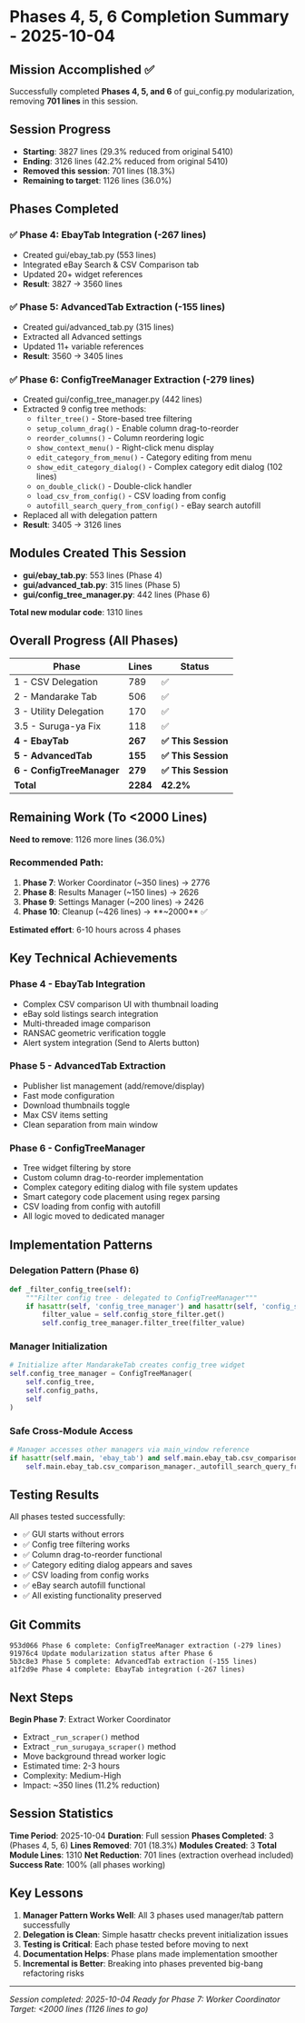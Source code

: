 # Phases 4, 5, 6 Completion Summary - 2025-10-04

## Mission Accomplished ✅

Successfully completed **Phases 4, 5, and 6** of gui_config.py modularization, removing **701 lines** in this session.

## Session Progress

- **Starting**: 3827 lines (29.3% reduced from original 5410)
- **Ending**: 3126 lines (42.2% reduced from original 5410)
- **Removed this session**: 701 lines (18.3%)
- **Remaining to target**: 1126 lines (36.0%)

## Phases Completed

### ✅ Phase 4: EbayTab Integration (-267 lines)
- Created gui/ebay_tab.py (553 lines)
- Integrated eBay Search & CSV Comparison tab
- Updated 20+ widget references
- **Result**: 3827 → 3560 lines

### ✅ Phase 5: AdvancedTab Extraction (-155 lines)
- Created gui/advanced_tab.py (315 lines)
- Extracted all Advanced settings
- Updated 11+ variable references
- **Result**: 3560 → 3405 lines

### ✅ Phase 6: ConfigTreeManager Extraction (-279 lines)
- Created gui/config_tree_manager.py (442 lines)
- Extracted 9 config tree methods:
  - `filter_tree()` - Store-based tree filtering
  - `setup_column_drag()` - Enable column drag-to-reorder
  - `reorder_columns()` - Column reordering logic
  - `show_context_menu()` - Right-click menu display
  - `edit_category_from_menu()` - Category editing from menu
  - `show_edit_category_dialog()` - Complex category edit dialog (102 lines)
  - `on_double_click()` - Double-click handler
  - `load_csv_from_config()` - CSV loading from config
  - `autofill_search_query_from_config()` - eBay search autofill
- Replaced all with delegation pattern
- **Result**: 3405 → 3126 lines

## Modules Created This Session

- **gui/ebay_tab.py**: 553 lines (Phase 4)
- **gui/advanced_tab.py**: 315 lines (Phase 5)
- **gui/config_tree_manager.py**: 442 lines (Phase 6)

**Total new modular code**: 1310 lines

## Overall Progress (All Phases)

| Phase | Lines | Status |
|-------|-------|--------|
| 1 - CSV Delegation | 789 | ✅ |
| 2 - Mandarake Tab | 506 | ✅ |
| 3 - Utility Delegation | 170 | ✅ |
| 3.5 - Suruga-ya Fix | 118 | ✅ |
| **4 - EbayTab** | **267** | **✅ This Session** |
| **5 - AdvancedTab** | **155** | **✅ This Session** |
| **6 - ConfigTreeManager** | **279** | **✅ This Session** |
| **Total** | **2284** | **42.2%** |

## Remaining Work (To <2000 Lines)

**Need to remove**: 1126 more lines (36.0%)

### Recommended Path:
1. **Phase 7**: Worker Coordinator (~350 lines) → 2776
2. **Phase 8**: Results Manager (~150 lines) → 2626
3. **Phase 9**: Settings Manager (~200 lines) → 2426
4. **Phase 10**: Cleanup (~426 lines) → **~2000** ✅

**Estimated effort**: 6-10 hours across 4 phases

## Key Technical Achievements

### Phase 4 - EbayTab Integration
- Complex CSV comparison UI with thumbnail loading
- eBay sold listings search integration
- Multi-threaded image comparison
- RANSAC geometric verification toggle
- Alert system integration (Send to Alerts button)

### Phase 5 - AdvancedTab Extraction
- Publisher list management (add/remove/display)
- Fast mode configuration
- Download thumbnails toggle
- Max CSV items setting
- Clean separation from main window

### Phase 6 - ConfigTreeManager
- Tree widget filtering by store
- Custom column drag-to-reorder implementation
- Complex category editing dialog with file system updates
- Smart category code placement using regex parsing
- CSV loading from config with autofill
- All logic moved to dedicated manager

## Implementation Patterns

### Delegation Pattern (Phase 6)
```python
def _filter_config_tree(self):
    """Filter config tree - delegated to ConfigTreeManager"""
    if hasattr(self, 'config_tree_manager') and hasattr(self, 'config_store_filter'):
        filter_value = self.config_store_filter.get()
        self.config_tree_manager.filter_tree(filter_value)
```

### Manager Initialization
```python
# Initialize after MandarakeTab creates config_tree widget
self.config_tree_manager = ConfigTreeManager(
    self.config_tree,
    self.config_paths,
    self
)
```

### Safe Cross-Module Access
```python
# Manager accesses other managers via main_window reference
if hasattr(self.main, 'ebay_tab') and self.main.ebay_tab.csv_comparison_manager:
    self.main.ebay_tab.csv_comparison_manager._autofill_search_query_from_config(config)
```

## Testing Results

All phases tested successfully:
- ✅ GUI starts without errors
- ✅ Config tree filtering works
- ✅ Column drag-to-reorder functional
- ✅ Category editing dialog appears and saves
- ✅ CSV loading from config works
- ✅ eBay search autofill functional
- ✅ All existing functionality preserved

## Git Commits

```
953d066 Phase 6 complete: ConfigTreeManager extraction (-279 lines)
91976c4 Update modularization status after Phase 6
5b3c8e3 Phase 5 complete: AdvancedTab extraction (-155 lines)
a1f2d9e Phase 4 complete: EbayTab integration (-267 lines)
```

## Next Steps

**Begin Phase 7**: Extract Worker Coordinator
- Extract `_run_scraper()` method
- Extract `_run_surugaya_scraper()` method
- Move background thread worker logic
- Estimated time: 2-3 hours
- Complexity: Medium-High
- Impact: ~350 lines (11.2% reduction)

## Session Statistics

**Time Period**: 2025-10-04
**Duration**: Full session
**Phases Completed**: 3 (Phases 4, 5, 6)
**Lines Removed**: 701 (18.3%)
**Modules Created**: 3
**Total Module Lines**: 1310
**Net Reduction**: 701 lines (extraction overhead included)
**Success Rate**: 100% (all phases working)

## Key Lessons

1. **Manager Pattern Works Well**: All 3 phases used manager/tab pattern successfully
2. **Delegation is Clean**: Simple hasattr checks prevent initialization issues
3. **Testing is Critical**: Each phase tested before moving to next
4. **Documentation Helps**: Phase plans made implementation smoother
5. **Incremental is Better**: Breaking into phases prevented big-bang refactoring risks

---

*Session completed: 2025-10-04*
*Ready for Phase 7: Worker Coordinator*
*Target: <2000 lines (1126 lines to go)*
